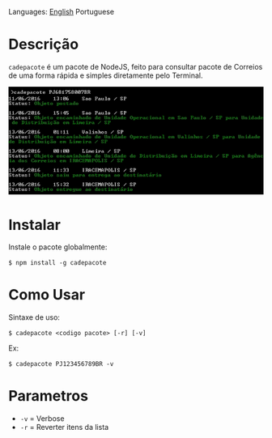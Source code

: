 Languages: [English](README-en.md)  Portuguese

# Descrição

`cadepacote` é um pacote de NodeJS, feito para consultar pacote de Correios de uma forma rápida e simples diretamente pelo Terminal.

![cadepacote](img/example.jpg)

# Instalar

Instale o pacote globalmente:

```
$ npm install -g cadepacote
```

# Como Usar

Sintaxe de uso:

```
$ cadepacote <codigo pacote> [-r] [-v]
```

Ex:

```
$ cadepacote PJ123456789BR -v
```

# Parametros

- `-v` = Verbose
- `-r` = Reverter itens da lista